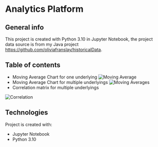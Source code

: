 # Analytics Platform

## General info
This project is created with Python 3.10 in Jupyter Notebook, the project data source is from my Java project https://github.com/oliviafranslay/historicalData.

## Table of contents
* Moving Average Chart for one underlying
![Moving Average](https://user-images.githubusercontent.com/101235284/174446934-b948e092-89d4-4dd9-acdb-ebca4e478a33.png)
* Moving Average Chart for multiple underlyings
![Moving Averages](https://user-images.githubusercontent.com/101235284/174446798-dc791134-42c7-4d64-be35-453a2e942cfd.png)
* Correlation matrix for multiple underlyings

![Correlation](https://user-images.githubusercontent.com/101235284/174446815-58491776-5520-4acb-a500-be3648b421c4.PNG)

## Technologies
Project is created with:
* Jupyter Notebook
* Python 3.10



